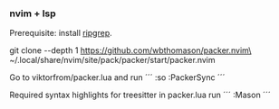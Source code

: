 ### nvim + lsp
Prerequisite: install [ripgrep](https://github.com/BurntSushi/ripgrep).

git clone --depth 1 https://github.com/wbthomason/packer.nvim\
 ~/.local/share/nvim/site/pack/packer/start/packer.nvim

Go to viktorfrom/packer.lua and run 
´´´
:so
:PackerSync
´´´

Required syntax highlights for treesitter in packer.lua run 
´´´
:Mason
´´´
